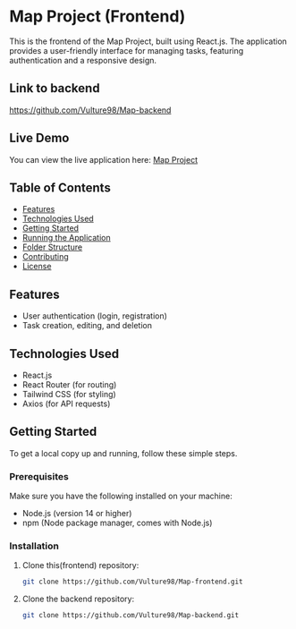 
# Map Project (Frontend)

This is the frontend of the Map Project, built using React.js. The application provides a user-friendly interface for managing tasks, featuring authentication and a responsive design.

## Link to backend

https://github.com/Vulture98/Map-backend

## Live Demo

You can view the live application here: [Map Project](https://map-frontend-d6yw.vercel.app/)

## Table of Contents

- [Features](#features)
- [Technologies Used](#technologies-used)
- [Getting Started](#getting-started)
- [Running the Application](#running-the-application)
- [Folder Structure](#folder-structure)
- [Contributing](#contributing)
- [License](#license)

## Features

- User authentication (login, registration)
- Task creation, editing, and deletion
<!-- - Responsive design for various screen sizes -->
<!-- - Drag-and-drop functionality for tasks -->

## Technologies Used

- React.js
- React Router (for routing)
- Tailwind CSS (for styling)
- Axios (for API requests)

## Getting Started

To get a local copy up and running, follow these simple steps.

### Prerequisites

Make sure you have the following installed on your machine:

- Node.js (version 14 or higher)
- npm (Node package manager, comes with Node.js)

### Installation

1. Clone this(frontend) repository:
   ```bash
   git clone https://github.com/Vulture98/Map-frontend.git
2. Clone the backend repository:
   ```bash
   git clone https://github.com/Vulture98/Map-backend.git
